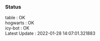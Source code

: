 ### Status


table : OK  
hogwarts : OK  
icy-bot : OK  
Latest Update : 2022-01-28 14:07:01.321883
